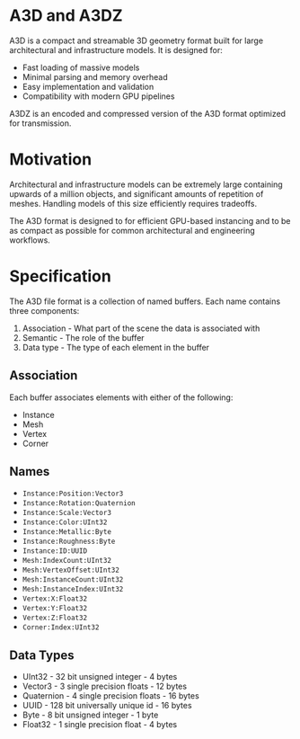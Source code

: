 # A3D and A3DZ

A3D is a compact and streamable 3D geometry format built for large architectural and infrastructure models.
It is designed for:

- Fast loading of massive models 
- Minimal parsing and memory overhead
- Easy implementation and validation
- Compatibility with modern GPU pipelines

A3DZ is an encoded and compressed version of the A3D format optimized for transmission.    

# Motivation 

Architectural and infrastructure models can be extremely large containing upwards of a million objects,
and significant amounts of repetition of meshes. Handling models of this size efficiently requires tradeoffs.

The A3D format is designed to for efficient GPU-based instancing and to be as compact as possible 
for common architectural and engineering workflows. 

# Specification

The A3D file format is a collection of named buffers. Each name contains three components:

1. Association - What part of the scene the data is associated with 
2. Semantic - The role of the buffer
3. Data type - The type of each element in the buffer 

## Association 

Each buffer associates elements with either of the following:

- Instance
- Mesh
- Vertex
- Corner

## Names

- `Instance:Position:Vector3`  
- `Instance:Rotation:Quaternion` 
- `Instance:Scale:Vector3` 
- `Instance:Color:UInt32`
- `Instance:Metallic:Byte`
- `Instance:Roughness:Byte`
- `Instance:ID:UUID`
- `Mesh:IndexCount:UInt32`
- `Mesh:VertexOffset:UInt32`
- `Mesh:InstanceCount:UInt32`
- `Mesh:InstanceIndex:UInt32`
- `Vertex:X:Float32`
- `Vertex:Y:Float32`
- `Vertex:Z:Float32`
- `Corner:Index:UInt32`

## Data Types

- UInt32 - 32 bit unsigned integer - 4 bytes 
- Vector3 - 3 single precision floats - 12 bytes
- Quaternion - 4 single precision floats - 16 bytes 
- UUID - 128 bit universally unique id - 16 bytes
- Byte - 8 bit unsigned integer - 1 byte
- Float32 - 1 single precision float - 4 bytes
